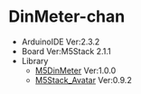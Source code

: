 # DinMeter-chan

- ArduinoIDE Ver:2.3.2
- Board Ver:M5Stack 2.1.1
- Library  
   - [M5DinMeter](https://github.com/m5stack/M5DinMeter) Ver:1.0.0  
   - [M5Stack_Avatar](https://github.com/meganetaaan/m5stack-avatar/tree/master) Ver:0.9.2  
